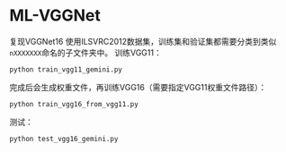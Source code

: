 # ML-VGGNet
复现VGGNet16
使用ILSVRC2012数据集，训练集和验证集都需要分类到类似`nXXXXXXX`命名的子文件夹中。
训练VGG11：
```
python train_vgg11_gemini.py
```
完成后会生成权重文件，再训练VGG16（需要指定VGG11权重文件路径）：
```
python train_vgg16_from_vgg11.py
```
测试：
```
python test_vgg16_gemini.py
```